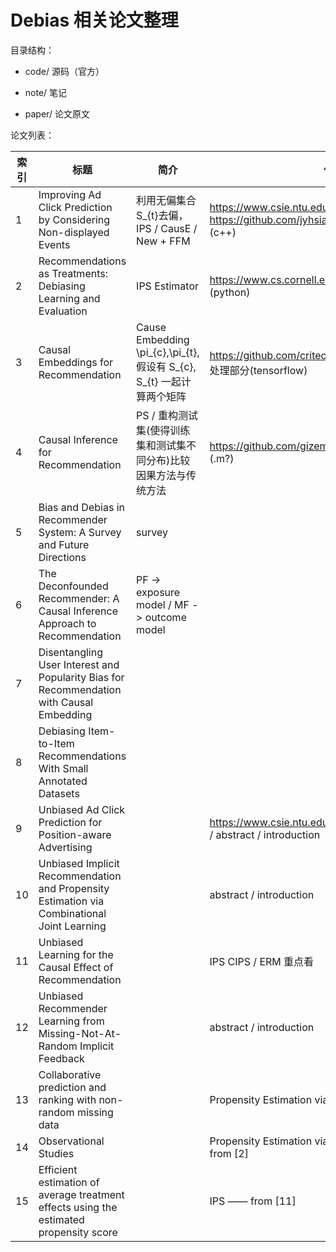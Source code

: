 # Debias 相关论文整理

目录结构：

* code/  源码（官方）

- note/  笔记

- paper/  论文原文

论文列表：

| 索引 | 标题                                                         | 简介                                                         | 代码                                                         |
| ---- | ------------------------------------------------------------ | ------------------------------------------------------------ | ------------------------------------------------------------ |
| 1    | Improving Ad Click Prediction by Considering Non-displayed Events | 利用无偏集合S_{t}去偏，IPS / CausE / New + FFM               | https://www.csie.ntu.edu.tw/~cjlin/papers/occtr/ / https://github.com/jyhsia5174/CIKM-2019-EXP (c++) |
| 2    | Recommendations as Treatments: Debiasing Learning and Evaluation | IPS Estimator                                                | https://www.cs.cornell.edu/~schnabts/mnar/ (python)          |
| 3    | Causal Embeddings for Recommendation                         | Cause Embedding \pi_{c},\pi_{t}, 假设有 S_{c}, S_{t} 一起计算两个矩阵 | https://github.com/criteo-research/CausE 缺少数据处理部分(tensorflow) |
| 4    | Causal Inference for Recommendation                          | PS / 重构测试集(使得训练集和测试集不同分布)比较因果方法与传统方法 | https://github.com/gizemt/CausalRecommendation (.m?)         |
| 5    | Bias and Debias in Recommender System: A Survey and Future Directions | survey                                                       |                                                              |
| 6    | The Deconfounded Recommender: A Causal Inference Approach to Recommendation | PF -> exposure model / MF -> outcome model                   |                                                              |
| 7    | Disentangling User Interest and Popularity Bias for Recommendation with Causal Embedding |                                                              |                                                              |
| 8    | Debiasing Item-to-Item Recommendations With Small Annotated Datasets |                                                              |                                                              |
| 9    | Unbiased Ad Click Prediction for Position-aware Advertising  |                                                              | https://www.csie.ntu.edu.tw/~cjlin/papers/debiases/ / abstract / introduction |
| 10   | Unbiased Implicit Recommendation and Propensity Estimation via Combinational Joint Learning |                                                              | abstract / introduction                                      |
| 11   | Unbiased Learning for the Causal Effect of Recommendation    |                                                              | IPS CIPS / ERM  重点看                                       |
| 12   | Unbiased Recommender Learning from Missing-Not-At-Random Implicit Feedback |                                                              | abstract / introduction                                      |
| 13   | Collaborative prediction and ranking with non-random missing data |                                                              | Propensity Estimation via Naive Bayes —— from [2]            |
| 14   | Observational Studies                                        |                                                              | Propensity Estimation via Logistic Regression —— from [2]    |
| 15   | Efficient estimation of average treatment effects using the estimated propensity score |                                                              | IPS —— from [11]                                             |